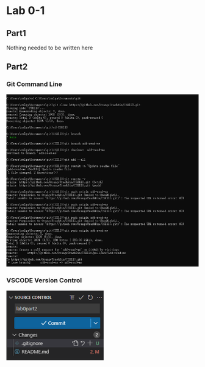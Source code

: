 # Lab 0-1

## Part1

Nothing needed to be written here

## Part2

### Git Command Line

![Untitled](Lab%200-1%209fd9aa7b4489407bb1935dd7512f95ed/Untitled.png)

### VSCODE Version Control

![Untitled](Lab%200-1%209fd9aa7b4489407bb1935dd7512f95ed/Untitled%201.png)
